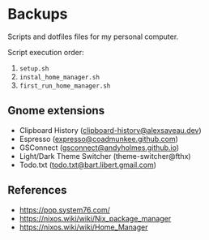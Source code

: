 # Backups

Scripts and dotfiles files for my personal computer.

Script execution order:

1. `setup.sh`
2. `instal_home_manager.sh`
3. `first_run_home_manager.sh`

## Gnome extensions

- Clipboard History (clipboard-history@alexsaveau.dev)
- Espresso (expresso@coadmunkee.github.com)
- GSConnect (gsconnect@andyholmes.github.io)
- Light/Dark Theme Switcher (theme-switcher@fthx)
- Todo.txt (todo.txt@bart.libert.gmail.com)

## References

- https://pop.system76.com/
- https://nixos.wiki/wiki/Nix_package_manager
- https://nixos.wiki/wiki/Home_Manager
